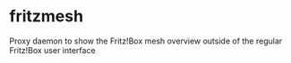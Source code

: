 # fritzmesh
Proxy daemon to show the Fritz!Box mesh overview outside of the regular Fritz!Box user interface
